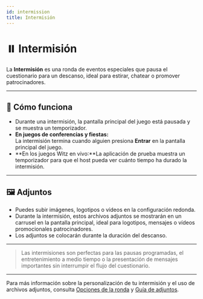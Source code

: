 ```yaml
---
id: intermission
title: Intermisión
---
```


# ⏸️ Intermisión

La **Intermisión** es una ronda de eventos especiales que pausa el cuestionario para un descanso, ideal para estirar, chatear o promover patrocinadores.

---

## 📝 Cómo funciona

- Durante una intermisión, la pantalla principal del juego está pausada y se muestra un temporizador.
- **En juegos de conferencias y fiestas:**\
  La intermisión termina cuando alguien presiona **Entrar** en la pantalla principal del juego.
- **En los juegos Witz en vivo:**La aplicación de prueba muestra un temporizador para que el host pueda ver cuánto tiempo ha durado la intermisión.

---

## 🖼️ Adjuntos

- Puedes subir imágenes, logotipos o vídeos en la configuración redonda.
- Durante la intermisión, estos archivos adjuntos se mostrarán en un carrusel en la pantalla principal, ideal para logotipos, mensajes o vídeos promocionales patrocinadores.
- Los adjuntos se colocarán durante la duración del descanso.

---

> Las intermisiones son perfectas para las pausas programadas, el entretenimiento a medio tiempo o la presentación de mensajes importantes sin interrumpir el flujo del cuestionario.

---

Para más información sobre la personalización de tu intermisión y el uso de archivos adjuntos, consulta [Opciones de la ronda](../editor/008-round-options.md) y [Guía de adjuntos](../editor/006-attachments.md).
